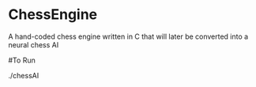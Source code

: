 # ChessEngine
A hand-coded chess engine written in C that will later be converted into a neural chess AI 


#To Run

./chessAI
